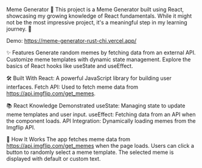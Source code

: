 Meme Generator 🎨
This project is a Meme Generator built using React, showcasing my growing knowledge of React fundamentals. While it might not be the most impressive project, it's a meaningful step in my learning journey. 🌱

Demo: https://meme-generator-rust-chi.vercel.app/

✨ Features
Generate random memes by fetching data from an external API.
Customize meme templates with dynamic state management.
Explore the basics of React hooks like useState and useEffect.

🛠️ Built With
React: A powerful JavaScript library for building user interfaces.
Fetch API: Used to fetch meme data from https://api.imgflip.com/get_memes.

📚 React Knowledge Demonstrated
useState: Managing state to update meme templates and user input.
useEffect: Fetching data from an API when the component loads.
API Integration: Dynamically loading memes from the Imgflip API.

🚀 How It Works
The app fetches meme data from https://api.imgflip.com/get_memes when the page loads.
Users can click a button to randomly select a meme template.
The selected meme is displayed with default or custom text.
